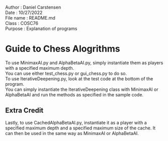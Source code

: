 Author : Daniel Carstensen<br>
Date : 10/27/2022<br>
File name : README.md<br>
Class : COSC76<br>
Purpose : Explanation of programs<br>

# Guide to Chess Alogrithms
To use MinimaxAI.py and AlphaBetaAI.py, simply instantiate them as players
with a specified maximum depth.<br>
You can use either test_chess.py or gui_chess.py to do so.<br>
To use IterativeDeepening.py, look at the test code at the bottom of
the program.<br>
You can simply instantiate the IterativeDeepening class with MinimaxAI or AlphaBetaAI
and run the methods as specified in the sample code.<br>

## Extra Credit
Lastly, to use CachedAlphaBetaAI.py, instantiate it as a player with a specified maximum depth
and a specified maximum size of the cache. It can then be used in the same way as 
MinimaxAI or AlphaBetaAI.